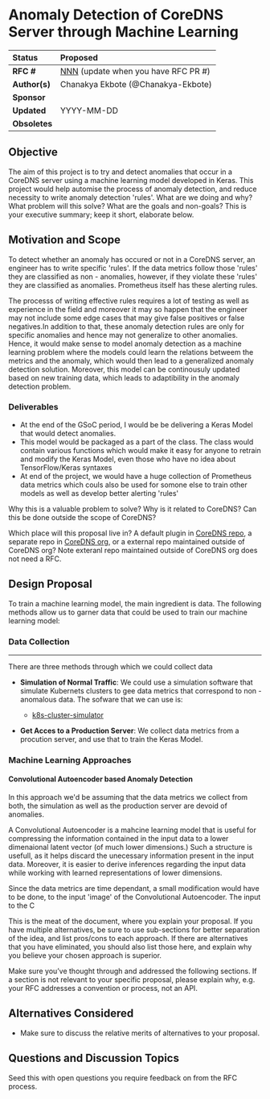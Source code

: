 # Anomaly Detection of CoreDNS Server through Machine Learning

| Status        | Proposed       |
:-------------- |:---------------------------------------------------- |
| **RFC #**     | [NNN](https://github.com/coredns/rfc/pull/NNN) (update when you have RFC PR #)|
| **Author(s)** | Chanakya Ekbote (@Chanakya-Ekbote) |
| **Sponsor**   |   |
| **Updated**   | YYYY-MM-DD                                           |
| **Obsoletes** |  |

## Objective

The aim of this project is to try and detect anomalies that occur in a CoreDNS server using a machine learning model developed in Keras. This project would help automise the process of anomaly detection, and reduce necessity to write anomaly detection 'rules'. 
What are we doing and why? What problem will this solve? What are the goals and
non-goals? This is your executive summary; keep it short, elaborate below.

## Motivation and Scope

To detect whether an anomaly has occured or not in a CoreDNS server, an engineer has to write specific 'rules'. If the data metrics follow those 'rules' they are classified as non - anomalies, however, if they violate these 'rules' they are classified as anomalies. Prometheus itself has these alerting rules. 

The processs of writing effective rules requires a lot of testing as well as experience in the field and moreover it may so happen that the engineer may not include some edge cases that may give false positives or false negatives.In addition to that, these anomaly detection rules are only for specific anomalies and hence may not generalize to other anomalies. Hence, it would make sense to model anomaly detection as a machine learning problem where the models could learn the relations betweem the metrics and the anomaly, which would then lead to a generalized anomaly detection solution. Moreover, this model can be continousuly updated based on new training data, which leads to adaptibility in the anomaly detection problem.

### Deliverables  

- At the end of the GSoC period, I would be be delivering a Keras Model that would detect anomalies.
- This model would be packaged as a part of the class. The class would contain various functions which would make it easy for anyone to retrain and modify the Keras Model, even those who have no idea about TensorFlow/Keras syntaxes
- At end of the project, we would have a huge collection of Prometheus data metrics which couls also be used for somone else to train other models as well as develop better alerting 'rules' 

Why this is a valuable problem to solve? Why is it related to CoreDNS?
Can this be done outside the scope of CoreDNS?

Which place will this proposal live in? A default plugin in [CoreDNS repo](https://github.com/coredns/coredns),
a separate repo in [CoreDNS org](https://github.com/coredns), or a external repo maintained outside of CoreDNS org?
Note exteranl repo maintained outside of CoreDNS org does not need a RFC.

## Design Proposal

To train a machine learning model, the main ingredient is data. The following methods allow us to garner data that could be used to train our machine learning model:

### Data Collection 
---
There are three methods through which we could collect data

- __Simulation of Normal Traffic__: We could use a simulation software that simulate Kubernets clusters to gee data metrics that correspond to non - anomalous data. The sofware that we can use is:
  - [k8s-cluster-simulator](https://github.com/pfnet-research/k8s-cluster-simulator) 
  
- __Get Acces to a Production Server__: We collect data metrics from a procution server, and use that to train the Keras Model.


### Machine Learning Approaches


#### Convolutional Autoencoder based Anomaly Detection

In this approach we'd be assuming that the data metrics we collect from both, the simulation as well as the production server are devoid of anomalies.

A Convolutional Autoencoder is a mahcine learning model that is useful for compressing the information contained in the input data to a lower dimenaional latent vector (of much lower dimensions.) Such a structure is usefull, as it helps discard the unecessary information present in the input data. Moreover, it is easier to derive inferences regarding the input data while working with learned representations of lower dimensions. 



Since the data metrics are time dependant, a small modification would have to be done, to the input 'image' of the Convolutional Autoencoder. The input to the C

This is the meat of the document, where you explain your proposal. If you have
multiple alternatives, be sure to use sub-sections for better separation of the
idea, and list pros/cons to each approach. If there are alternatives that you
have eliminated, you should also list those here, and explain why you believe
your chosen approach is superior.

Make sure you’ve thought through and addressed the following sections. If a section is not relevant to your specific proposal, please explain why, e.g. your RFC addresses a convention or process, not an API.


## Alternatives Considered
* Make sure to discuss the relative merits of alternatives to your proposal.

## Questions and Discussion Topics

Seed this with open questions you require feedback on from the RFC process.

